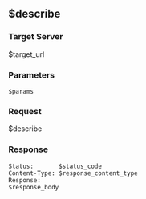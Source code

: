 ## $describe

### Target Server

$target_url

### Parameters

```
$params
```

### Request

$describe

### Response

```
Status:       $status_code
Content-Type: $response_content_type
Response:
$response_body
```
